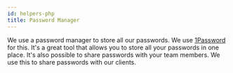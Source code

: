```yaml
---
id: helpers-php
title: Password Manager
---
```


We use a password manager to store all our passwords. We use [1Password](https://1password.com/) for this. It's a great tool that allows you to store all your passwords in one place. It's also possible to share passwords with your team members. We use this to share passwords with our clients.
